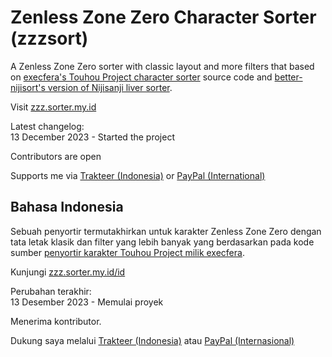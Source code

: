 # Zenless Zone Zero Character Sorter (zzzsort)
A Zenless Zone Zero sorter with classic layout and more filters that based on [execfera's Touhou Project character sorter](https://tohosort.frelia.my/) source code and [better-nijisort's version of Nijisanji liver sorter](https://better-nijisort/pages.dev).

Visit [zzz.sorter.my.id](https://zzz.sorter.my.id/)

Latest changelog:<br>
13 December 2023 - Started the project

Contributors are open

Supports me via [Trakteer (Indonesia)](https://trakteer.id/ufalsalman/tip) or [PayPal (International)](https://paypal.me/ufalsalman)

## Bahasa Indonesia

Sebuah penyortir termutakhirkan untuk karakter Zenless Zone Zero dengan tata letak klasik dan  filter yang lebih banyak yang berdasarkan pada kode sumber [penyortir karakter Touhou Project milik execfera](https://tohosort.frelia.my/).

Kunjungi [zzz.sorter.my.id/id](https://zzz.sorter.my.id/id)

Perubahan terakhir:<br>
13 Desember 2023 - Memulai proyek

Menerima kontributor.

Dukung saya melalui [Trakteer (Indonesia)](https://trakteer.id/ufalsalman/tip) atau [PayPal (Internasional)](https://paypal.me/ufalsalman)
